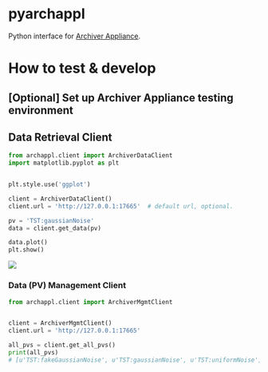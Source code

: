 # pyarchappl

Python interface for [Archiver Appliance](https://slacmshankar.github.io/epicsarchiver_docs/index.html).

# How to test & develop

## [Optional] Set up Archiver Appliance testing environment

## Data Retrieval Client
```Python
from archappl.client import ArchiverDataClient
import matplotlib.pyplot as plt


plt.style.use('ggplot')

client = ArchiverDataClient()
client.url = 'http://127.0.0.1:17665'  # default url, optional.

pv = 'TST:gaussianNoise'
data = client.get_data(pv)

data.plot()
plt.show()
```
![](/contrib/data_plot1.png?raw=true)

### Data (PV) Management Client
```Python
from archappl.client import ArchiverMgmtClient


client = ArchiverMgmtClient()
client.url = 'http://127.0.0.1:17665'

all_pvs = client.get_all_pvs()
print(all_pvs)
# [u'TST:fakeGaussianNoise', u'TST:gaussianNoise', u'TST:uniformNoise']
```
